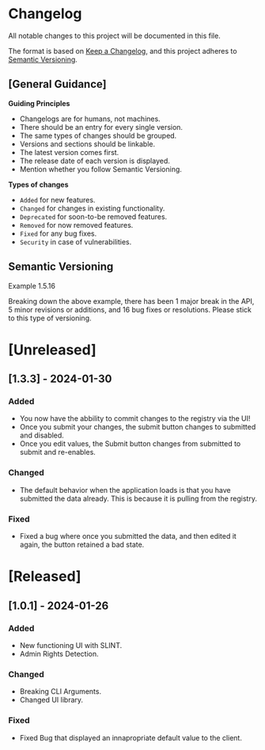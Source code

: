 # Changelog

All notable changes to this project will be documented in this file.

The format is based on [Keep a Changelog](https://keepachangelog.com/en/1.0.0/),
and this project adheres to [Semantic Versioning](https://semver.org/spec/v2.0.0.html).

## [General Guidance]

**Guiding Principles**

-   Changelogs are for humans, not machines.
-   There should be an entry for every single version.
-   The same types of changes should be grouped.
-   Versions and sections should be linkable.
-   The latest version comes first.
-   The release date of each version is displayed.
-   Mention whether you follow Semantic Versioning.

**Types of changes**

-   `Added` for new features.
-   `Changed` for changes in existing functionality.
-   `Deprecated` for soon-to-be removed features.
-   `Removed` for now removed features.
-   `Fixed` for any bug fixes.
-   `Security` in case of vulnerabilities.

## Semantic Versioning

Example 1.5.16

Breaking down the above example, there has been 1 major break in the API, 5 minor revisions or additions, and 16 bug fixes or resolutions. Please stick to this type of versioning.

# [Unreleased]

## [1.3.3] - 2024-01-30

### Added 

- You now have the abbility to commit changes to the registry via the UI!
- Once you submit your changes, the submit button changes to submitted and disabled.
- Once you edit values, the Submit button changes from submitted to submit and re-enables.

### Changed

- The default behavior when the application loads is that you have submitted the data already. This is because it is pulling from the registry.

### Fixed

- Fixed a bug where once you submitted the data, and then edited it again, the button retained a bad state.

# [Released]

## [1.0.1] - 2024-01-26

### Added

-   New functioning UI with SLINT.
-   Admin Rights Detection.

### Changed

-   Breaking CLI Arguments.
-   Changed UI library.

### Fixed

-   Fixed Bug that displayed an innapropriate default value to the client.
